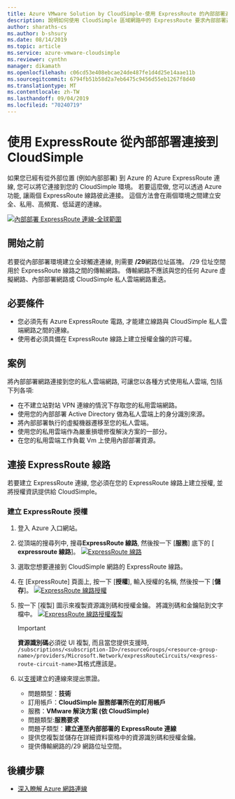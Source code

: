 ```yaml
---
title: Azure VMware Solution by CloudSimple-使用 ExpressRoute 的內部部署連線
description: 說明如何使用 CloudSimple 區域網路中的 ExpressRoute 要求內部部署連線
author: sharaths-cs
ms.author: b-shsury
ms.date: 08/14/2019
ms.topic: article
ms.service: azure-vmware-cloudsimple
ms.reviewer: cynthn
manager: dikamath
ms.openlocfilehash: c06cd53e408ebcae24de487fe1d4d25e14aae11b
ms.sourcegitcommit: 6794fb51b58d2a7eb6475c9456d55eb1267f8d40
ms.translationtype: MT
ms.contentlocale: zh-TW
ms.lasthandoff: 09/04/2019
ms.locfileid: "70240719"
---
```

# <a name="connect-from-on-premises-to-cloudsimple-using-expressroute"></a>使用 ExpressRoute 從內部部署連接到 CloudSimple

如果您已經有從外部位置 (例如內部部署) 到 Azure 的 Azure ExpressRoute 連線, 您可以將它連接到您的 CloudSimple 環境。 若要這麼做, 您可以透過 Azure 功能, 讓兩個 ExpressRoute 線路彼此連接。 這個方法會在兩個環境之間建立安全、私用、高頻寬、低延遲的連線。

[![內部部署 ExpressRoute 連線-全球範圍](media/cloudsimple-global-reach-connection.png)](media/cloudsimple-global-reach-connection.png)

## <a name="before-you-begin"></a>開始之前

若要從內部部署環境建立全球觸達連線, 則需要 **/29**網路位址區塊。  /29 位址空間用於 ExpressRoute 線路之間的傳輸網路。  傳輸網路不應該與您的任何 Azure 虛擬網路、內部部署網路或 CloudSimple 私人雲端網路重迭。

## <a name="prerequisites"></a>必要條件

* 您必須先有 Azure ExpressRoute 電路, 才能建立線路與 CloudSimple 私人雲端網路之間的連線。
* 使用者必須具備在 ExpressRoute 線路上建立授權金鑰的許可權。

## <a name="scenarios"></a>案例

將內部部署網路連接到您的私人雲端網路, 可讓您以各種方式使用私人雲端, 包括下列各項:

* 在不建立站對站 VPN 連線的情況下存取您的私用雲端網路。
* 使用您的內部部署 Active Directory 做為私人雲端上的身分識別來源。
* 將內部部署執行的虛擬機器遷移至您的私人雲端。
* 使用您的私用雲端作為嚴重損壞修復解決方案的一部分。
* 在您的私用雲端工作負載 Vm 上使用內部部署資源。

## <a name="connecting-expressroute-circuits"></a>連接 ExpressRoute 線路

若要建立 ExpressRoute 連線, 您必須在您的 ExpressRoute 線路上建立授權, 並將授權資訊提供給 CloudSimple。

### <a name="create-expressroute-authorization"></a>建立 ExpressRoute 授權

1. 登入 Azure 入口網站。

2. 從頂端的搜尋列中, 搜尋**ExpressRoute 線路**, 然後按一下 [**服務**] 底下的 [ **expressroute 線路**]。
    [![ExpressRoute 線路](media/azure-expressroute-transit-search.png)](media/azure-expressroute-transit-search.png)

3. 選取您想要連接到 CloudSimple 網路的 ExpressRoute 線路。

4. 在 [ExpressRoute] 頁面上, 按一下 [**授權**], 輸入授權的名稱, 然後按一下 [**儲存**]。
    [![ExpressRoute 線路授權](media/azure-expressroute-transit-authorizations.png)](media/azure-expressroute-transit-authorizations.png)

5. 按一下 [複製] 圖示來複製資源識別碼和授權金鑰。 將識別碼和金鑰貼到文字檔中。
    [![ExpressRoute 線路授權複製](media/azure-expressroute-transit-authorization-copy.png)](media/azure-expressroute-transit-authorization-copy.png)

    > [!IMPORTANT]
    > **資源識別碼**必須從 UI 複製, 而且當您提供支援時, ```/subscriptions/<subscription-ID>/resourceGroups/<resource-group-name>/providers/Microsoft.Network/expressRouteCircuits/<express-route-circuit-name>```其格式應該是。

6. 以<a href="https://portal.azure.com/#blade/Microsoft_Azure_Support/HelpAndSupportBlade/newsupportrequest" target="_blank">支援</a>建立的連線來提出票證。
    * 問題類型：**技術**
    * 訂用帳戶：**CloudSimple 服務部署所在的訂用帳戶**
    * 服務：**VMware 解決方案 (依 CloudSimple)**
    * 問題類型:**服務要求**
    * 問題子類型：**建立連至內部部署的 ExpressRoute 連線**
    * 提供您複製並儲存在詳細資料窗格中的資源識別碼和授權金鑰。
    * 提供傳輸網路的/29 網路位址空間。

## <a name="next-steps"></a>後續步驟

* [深入瞭解 Azure 網路連線](cloudsimple-azure-network-connection.md)  
